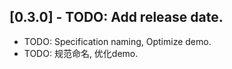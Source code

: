 ## [0.3.0] - TODO: Add release date.

* TODO: Specification naming, Optimize demo.
* TODO: 规范命名, 优化demo.